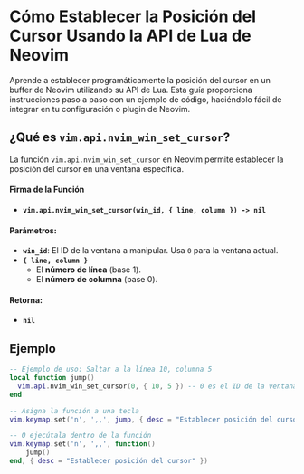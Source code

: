 # Cómo Establecer la Posición del Cursor Usando la API de Lua de Neovim

Aprende a establecer programáticamente la posición del cursor en un buffer de Neovim utilizando su API de Lua. Esta guía proporciona instrucciones paso a paso con un ejemplo de código, haciéndolo fácil de integrar en tu configuración o plugin de Neovim.

## ¿Qué es `vim.api.nvim_win_set_cursor`?

La función `vim.api.nvim_win_set_cursor` en Neovim permite establecer la posición del cursor en una ventana específica.

#### Firma de la Función
- **`vim.api.nvim_win_set_cursor(win_id, { line, column }) -> nil`**

#### Parámetros:
- **`win_id`**: El ID de la ventana a manipular. Usa `0` para la ventana actual.
- **`{ line, column }`**
  - El **número de línea** (base 1).
  - El **número de columna** (base 0).

#### Retorna:
- **`nil`**

## Ejemplo

```lua
-- Ejemplo de uso: Saltar a la línea 10, columna 5
local function jump()
  vim.api.nvim_win_set_cursor(0, { 10, 5 }) -- 0 es el ID de la ventana actual
end

-- Asigna la función a una tecla
vim.keymap.set('n', ',,', jump, { desc = "Establecer posición del cursor" })

-- O ejecútala dentro de la función
vim.keymap.set('n', ',,', function()
    jump()
end, { desc = "Establecer posición del cursor" })
```

